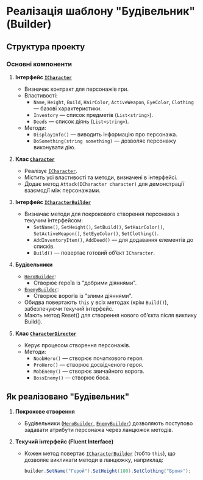 ﻿# Реалізація шаблону "Будівельник" (Builder)

## Структура проекту

### Основні компоненти
1. **Інтерфейс [`ICharacter`](interfaces/ICharacter.cs)**  
   - Визначає контракт для персонажів гри.
   - Властивості:
     - `Name`, `Height`, `Build`, `HairColor`, `ActiveWeapon`, `EyeColor`, `Clothing` — базові характеристики.
     - `Inventory` — список предметів (`List<string>`).
     - `Deeds` — список діянь (`List<string>`).
   - Методи:
     - `DisplayInfo()` — виводить інформацію про персонажа.
     - `DoSomething(string something)` — дозволяє персонажу виконувати дію.

2. **Клас [`Character`](classes/Character.cs)**  
   - Реалізує [`ICharacter`](interfaces/ICharacter.cs).
   - Містить усі властивості та методи, визначені в інтерфейсі.
   - Додає метод `Attack(ICharacter character)` для демонстрації взаємодії між персонажами.

3. **Інтерфейс [`ICharacterBuilder`](interfaces/ICharacterBuilder.cs)**  
   - Визначає методи для покрокового створення персонажа з текучим інтерфейсом:
     - `SetName()`, `SetHeight()`, `SetBuild()`, `SetHairColor()`, `SetActiveWeapon()`, `SetEyeColor()`, `SetClothing()`.
     - `AddInventoryItem()`, `AddDeed()` — для додавання елементів до списків.
     - `Build()` — повертає готовий об’єкт `ICharacter`.

4. **Будівельники**  
   - [`HeroBuilder`](classes/HeroBuilder.cs):
     - Створює героїв із "добрими діяннями".
   - [`EnemyBuilder`](classes/EnemyBuilder.cs):
     - Створює ворогів із "злими діяннями".
   - Обидва повертають `this` у всіх методах (крім `Build()`), забезпечуючи текучий інтерфейс.
   - Мають метод Reset() для створення нового об’єкта після виклику Build().
5. **Клас [`CharacterDirector`](classes/CharacterDirector.cs)**  
   - Керує процесом створення персонажів.
   - Методи:
     - `NoobHero()` — створює початкового героя.
     - `ProHero()` — створює досвідченого героя.
     - `MobEnemy()` — створює звичайного ворога.
     - `BossEnemy()` — створює боса.

## Як реалізовано "Будівельник"
1. **Покрокове створення**  
   - Будівельники ([`HeroBuilder`](classes/HeroBuilder.cs), [`EnemyBuilder`](classes/EnemyBuilder.cs)) дозволяють поступово задавати атрибути персонажа через ланцюжок методів.

2. **Текучий інтерфейс (Fluent Interface)**  
   - Кожен метод повертає [`ICharacterBuilder`](interfaces/ICharacterBuilder.cs) (тобто `this`), що дозволяє викликати методи в ланцюжку, наприклад:  
     ```csharp
     builder.SetName("Герой").SetHeight(180).SetClothing("Броня");

